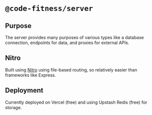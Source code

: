 # `@code-fitness/server`

## Purpose

The server provides many purposes of various types like a database connection, endpoints for data, and proxies for external APIs.

## Nitro

Built using [Nitro](https://nitro.unjs.io) using file-based routing, so relatively easier than frameworks like Express.

## Deployment

Currently deployed on Vercel (free) and using Upstash Redis (free) for storage.
